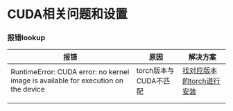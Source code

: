 # CUDA相关问题和设置


### 报错lookup

| 报错                                                         | 原因                  | 解决方案                                                     |
| ------------------------------------------------------------ | --------------------- | ------------------------------------------------------------ |
| RuntimeError: CUDA error: no kernel image is available for execution on the device | torch版本与CUDA不匹配 | [找对应版本的torch进行安装](https://pytorch.org/get-started/previous-versions/) |
|                                                              |                       |                                                              |
|                                                              |                       |                                                              |


